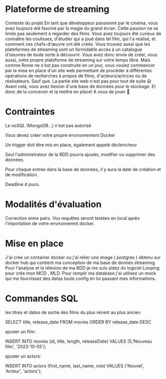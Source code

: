 # Plateforme de streaming

Contexte du projet
En tant que développeur passionné par le cinéma, vous avez toujours été fasciné par la magie du grand écran. Cette passion ne se limite pas seulement à regarder des films. Vous avez toujours été curieux de connaître les coulisses, d'étudier qui a joué dans tel film, qui l'a réalisé, et comment ces chefs-d'œuvre ont été créés. Vous trouvez aussi que les plateformes de streaming sont un formidable accès à un catalogue d'oeuvres de toute sorte à découvrir. Vous avez donc envie de créer, vous aussi, votre propre plateforme de streaming sur votre temps libre. Mais comme Rome ne s'est pas construite en un jour, vous voulez commencer par la mise en place d'un site web permettant de procéder à différentes opérations de recherches à propos de films, d'acteurs/actrices ou de réalisateurs. Sauf que. La partie site web n'est pas pour tout de suite 😃 Avant celà, vous avez besoin d'une base de données pour le stockage. Et donc de la concevoir et la mettre en place! A vous de jouer 🙂​

# Contraintes
Le noSQL (MongoDB...) n'est pas autorisé

Vous devez créer votre propre environnement Docker

Un trigger doit être mis en place, également appelé déclencheur

Seul l'administrateur de la BDD pourra ajouter, modifier ou supprimer des données.

Pour chaque entrée dans la base de données, il y aura la date de création et de modification.

Deadline
4 jours.

# Modalités d'évaluation
Correction entre pairs.
Vos requêtes seront testées en local après l'importation de votre environnemnt docker.

# Mise en place 

J'ai crée un container docker ou j'ai relier une image ( postgres ) obtenu sur docker hub  qui contient ma conception de ma base de donnés streaming. Pour l'analyse et la rélexion de ma BDD je me suis aidez du logiciel Looping pour crée mon MCD , MLD. Pour remplir ma database j'ai utilisez un mock qui me fournissez des datas toute config en lui passant mes informations.

# Commandes SQL

les titres et dates de sortie des films du plus récent au plus ancien

SELECT title, release_date
FROM movies
ORDER BY release_date DESC

ajouter un film:

INSERT INTO movies (id, title, length, releaseDate) VALUES (5,'Nouveau film', '2023-10-05');


ajouter un actors:

INSERT INTO actors (first_name, last_name, role) VALUES ('Nouvel', 'Acteur', 'actors');


